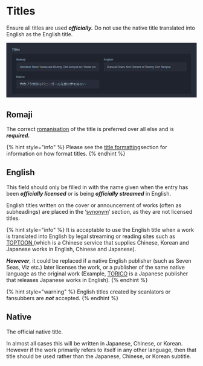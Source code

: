 # Titles

Ensure all titles are used _**officially.**_ Do not use the native title translated into English as the English title.

![Titles for the &apos;Ao Buta&apos; anime](../../.gitbook/assets/titles.png)

## Romaji

The correct [romanisation](../../before-you-begin/romanisation.md) of the title is preferred over all else and is _**required.**_

{% hint style="info" %}
Please see the [title formatting](../../before-you-begin/title-formatting.md)section for information on how format titles.
{% endhint %}

## English

This field should only be filled in with the name given when the entry has been _**officially licensed**_ or is being _**officially streamed**_ in English.

English titles written on the cover or announcement of works \(often as subheadings\) are placed in the ‘[synonym](synonyms.md)’ section, as they are not licensed titles.

{% hint style="info" %}
It is acceptable to use the English title when a work is translated into English by legal streaming or reading sites such as [TOPTOON ](https://www.toptoon.net/)\(which is a Chinese service that supplies Chinese, Korean and Japanese works in English, Chinese and Japanese\).

_**However**_, it could be replaced if a native English publisher \(such as Seven Seas, Viz etc.\) later licenses the work, or a publisher of the same native language as the original work \(Example, [TORICO](https://www.torico-corp.com/) is a Japanese publisher that releases Japanese works in English\).
{% endhint %}

{% hint style="warning" %}
English titles created by scanlators or fansubbers are _**not**_ accepted.
{% endhint %}

## Native

The official native title.  
  
In almost all cases this will be written in Japanese, Chinese, or Korean. However if the work primarily refers to itself in any other language, then that title should be used rather than the Japanese, Chinese, or Korean subtitle.

